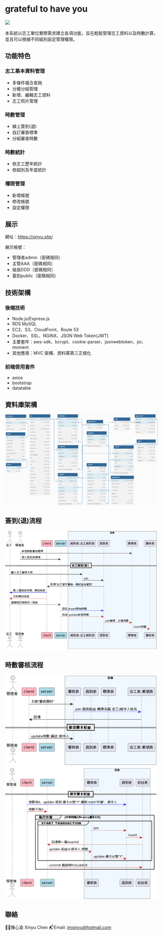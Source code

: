 # grateful to have you
<img width="360"  src="https://user-images.githubusercontent.com/113272096/222933504-c94a3959-6a74-49fe-9092-640ebb3d2088.png">

  
本系統以志工單位實際需求建立各項功能，旨在輕鬆管理志工資料以及時數計算，並且可以根據不同組別設定管理權限。


## 功能特色

### 志工基本資料管理
- 多條件複合查詢
- 分權分組管理
- 新增、編輯志工資料
- 志工照片管理
### 時數管理
- 線上簽到(退)
- 自訂審查標準
- 分組審查時數
### 時數統計
- 依志工歷年統計
- 依組別及年度統計
### 權限管理
- 新增帳號
- 修改帳號
- 設定權限

## 展示
網址：https://xinyu.site/

展示帳號：
- 管理者admin（密碼相同）
- 主管AAA（密碼相同）
- 組長DDD（密碼相同）
- 簽到public（密碼相同）

## 技術架構
### 後端技術
- Node.js/Express.js
- RDS MySQL
- EC2、S3、CloudFront、Route 53
- Docker、SSL、NGINX、JSON Web Token(JWT)
- 主要套件：aws-sdk、bcrypt、cookie-parser、jsonwebtoken、joi、moment
- 其他應用：MVC 架構、資料庫第三正規化
### 前端使用套件
- axios
- bootstrap
- datatable
## 資料庫架構
![image](z_schema/db_schema.png)
## 簽到(退)流程
![image](z_schema/checkin.png)
## 時數審核流程
![image](z_schema/audit.png)
![image](z_schema/audit_over.png)

## 聯絡
👩‍💻陳心渝 Xinyu Chen
📬Email: imxinyu@hotmail.com

